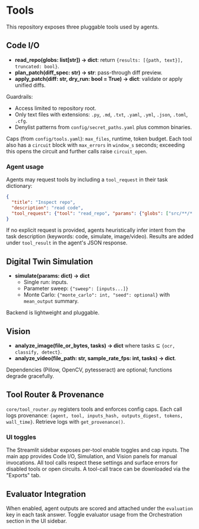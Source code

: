 # Tools

This repository exposes three pluggable tools used by agents.

## Code I/O
- **read_repo(globs: list[str]) -> dict**: return `{results: [{path, text}], truncated: bool}`.
- **plan_patch(diff_spec: str) -> str**: pass-through diff preview.
- **apply_patch(diff: str, dry_run: bool = True) -> dict**: validate or apply unified diffs.

Guardrails:
- Access limited to repository root.
- Only text files with extensions: `.py`, `.md`, `.txt`, `.yaml`, `.yml`, `.json`, `.toml`, `.cfg`.
- Denylist patterns from `config/secret_paths.yaml` plus common binaries.

Caps (from `config/tools.yaml`): `max_files`, runtime, token budget. Each tool also has a
`circuit` block with `max_errors` in `window_s` seconds; exceeding this opens the circuit
and further calls raise `circuit_open`.

### Agent usage

Agents may request tools by including a `tool_request` in their task dictionary:

```json
{
  "title": "Inspect repo",
  "description": "read code",
  "tool_request": {"tool": "read_repo", "params": {"globs": ["src/**/*.py"]}}
}
```

If no explicit request is provided, agents heuristically infer intent from the task
description (keywords: code, simulate, image/video). Results are added under
`tool_result` in the agent's JSON response.

## Digital Twin Simulation
- **simulate(params: dict) -> dict**
  - Single run: inputs.
  - Parameter sweep: `{"sweep": [inputs...]}`
  - Monte Carlo: `{"monte_carlo": int, "seed": optional}` with `mean_output` summary.

Backend is lightweight and pluggable.

## Vision
- **analyze_image(file_or_bytes, tasks) -> dict** where tasks ⊆ `{ocr, classify, detect}`.
- **analyze_video(file_path: str, sample_rate_fps: int, tasks) -> dict**.

Dependencies (Pillow, OpenCV, pytesseract) are optional; functions degrade gracefully.

## Tool Router & Provenance
`core/tool_router.py` registers tools and enforces config caps.
Each call logs provenance: `{agent, tool, inputs_hash, outputs_digest, tokens, wall_time}`.
Retrieve logs with `get_provenance()`.

### UI toggles
The Streamlit sidebar exposes per-tool enable toggles and cap inputs. The main app
provides Code I/O, Simulation, and Vision panels for manual invocations. All tool calls
respect these settings and surface errors for disabled tools or open circuits. A
tool-call trace can be downloaded via the "Exports" tab.

## Evaluator Integration
When enabled, agent outputs are scored and attached under the `evaluation` key in
each task answer. Toggle evaluator usage from the Orchestration section in the
UI sidebar.
